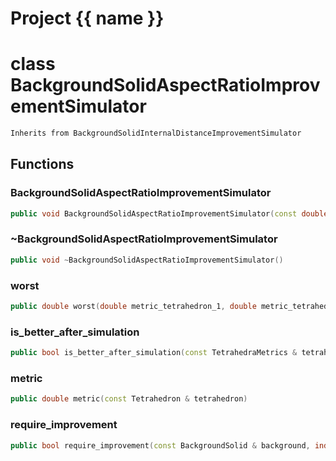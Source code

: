 <script setup>
import {useRoute} from 'vitepress'
const {path} = useRoute()
const tokens = path.split('/')
const words = tokens[2].split('-');
for (let i = 0; i < words.length; i++) {
    words[i] = words[i].charAt(0).toUpperCase() + words[i].slice(1);
    words[i] = words[i].replace('geode', 'Geode')
}
const name = words.join('-');
</script>
# Project {{ name }}

# class BackgroundSolidAspectRatioImprovementSimulator


```cpp
Inherits from BackgroundSolidInternalDistanceImprovementSimulator
```



## Functions

### BackgroundSolidAspectRatioImprovementSimulator

```cpp
public void BackgroundSolidAspectRatioImprovementSimulator(const double aspect_ratio_threshold)
```


### ~BackgroundSolidAspectRatioImprovementSimulator

```cpp
public void ~BackgroundSolidAspectRatioImprovementSimulator()
```


### worst

```cpp
public double worst(double metric_tetrahedron_1, double metric_tetrahedron_2)
```


### is_better_after_simulation

```cpp
public bool is_better_after_simulation(const TetrahedraMetrics & tetrahedra_metrics)
```


### metric

```cpp
public double metric(const Tetrahedron & tetrahedron)
```


### require_improvement

```cpp
public bool require_improvement(const BackgroundSolid & background, index_t tetrahedron_id)
```




